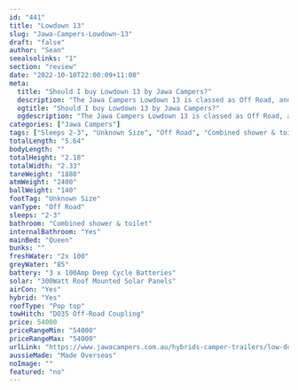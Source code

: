 ```yaml
---
id: "441"
title: "Lowdown 13"
slug: "Jawa-Campers-Lowdown-13"
draft: "false"
author: "Sean"
seealsolinks: "1"
section: "review"
date: "2022-10-10T22:00:09+11:00"
meta:
  title: "Should I buy Lowdown 13 by Jawa Campers?"
  description: "The Jawa Campers Lowdown 13 is classed as Off Road, and sleeps 2-3 people. It is Made Overseas and comes in at Unknown Size. It generally has Combined shower & toilet."
  ogtitle: "Should I buy Lowdown 13 by Jawa Campers?"
  ogdescription: "The Jawa Campers Lowdown 13 is classed as Off Road, and sleeps 2-3 people. It is Made Overseas and comes in at Unknown Size. It generally has Combined shower & toilet."
categories: ["Jawa Campers"]
tags: ["Sleeps 2-3", "Unknown Size", "Off Road", "Combined shower & toilet", "Pop top", "50 - 60k", "Made Overseas"]
totalLength: "5.64"
bodyLength: ""
totalHeight: "2.18"
totalWidth: "2.33"
tareWeight: "1880"
atmWeight: "2400"
ballWeight: "140"
footTag: "Unknown Size"
vanType: "Off Road"
sleeps: "2-3"
bathroom: "Combined shower & toilet"
internalBathroom: "Yes"
mainBed: "Queen"
bunks: ""
freshWater: "2x 100"
greyWater: "85"
battery: "3 x 100Amp Deep Cycle Batteries"
solar: "300Watt Roof Mounted Solar Panels"
airCon: "Yes"
hybrid: "Yes"
roofType: "Pop top"
towHitch: "DO35 Off-Road Coupling"
price: 54000
priceRangeMin: "54000"
priceRangeMax: "54000"
urlLink: "https://www.jawacampers.com.au/hybrids-camper-trailers/low-down-13/"
aussieMade: "Made Overseas"
noImage: ""
featured: "no"
---
```

